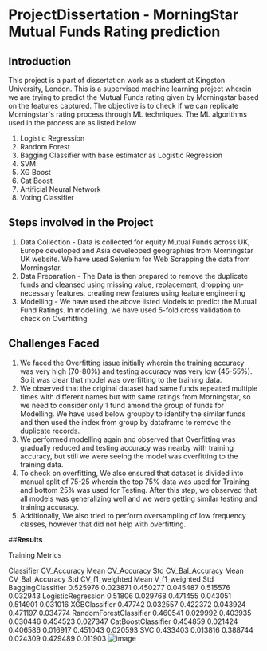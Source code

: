 # **ProjectDissertation - MorningStar Mutual Funds Rating prediction**

## **Introduction**
This project is a part of dissertation work as a student at Kingston University, London.
This is a supervised machine learning project wherein we are trying to predict the Mutual Funds rating given by Morningstar based on the features captured. The objective is to check if we can replicate Morningstar's rating process through ML techniques.
The ML algorithms used in the process are as listed below
1. Logistic Regression
2. Random Forest
3. Bagging Classifier with base estimator as Logistic Regression
4. SVM
5. XG Boost
6. Cat Boost
7. Artificial Neural Network
8. Voting Classifier

## **Steps involved in the Project**
1. Data Collection - Data is collected for equity Mutual Funds across UK, Europe developed and Asia develeoped geographies from Morningstar UK website. We have used Selenium for Web Scrapping the data from Morningstar.
2. Data Preparation - The Data is then prepared to remove the duplicate funds and cleansed using missing value, replacement, dropping un-necessary features, creating new features using feature engineering
3. Modelling - We have used the above listed Models to predict the Mutual Fund Ratings. In modelling, we have used 5-fold cross validation to check on Overfitting

## **Challenges Faced**

1. We faced the Overfitting issue initially wherein the training accuracy was very high (70-80%) and testing accuracy was very low (45-55%). So it was clear that model was overfitting to the training data.
2. We observed that the original dataset had same funds repeated multiple times with different names but with same ratings from Morningstar, so we need to consider only 1 fund amond the group of funds for Modelling. We have used below groupby to identify the similar funds and then used the index from group by dataframe to remove the duplicate records.
3. We performed modelling again and observed that Overfitting was gradually reduced and testing accuracy was nearby with training accuracy, but still we were seeing the model was overfitting to the training data.
4. To check on overfitting,  We also ensured that dataset is divided into manual split of 75-25 wherein the top 75% data was used for Training and bottom 25% was used for Testing. After this step, we observed that all models was generalizing well and we were getting similar testing and training accuracy.
5. Additionally, We also tried to perform oversampling of low frequency classes, however that did not help with overfitting.

##**Results**

Training Metrics 

Classifier	CV_Accuracy Mean	CV_Accuracy Std	CV_Bal_Accuracy Mean	CV_Bal_Accuracy Std	CV_f1_weighted Mean	V_f1_weighted Std
BaggingClassifier	0.525976	0.023871	0.450277	0.045487	0.515576	0.032943
LogisticRegression	0.51806	0.029768	0.471455	0.043051	0.514901	0.031016
XGBClassifier	0.47742	0.032557	0.422372	0.043924	0.471197	0.034774
RandomForestClassifier	0.460541	0.029992	0.403935	0.030446	0.454523	0.027347
CatBoostClassifier	0.454859	0.021424	0.406586	0.016917	0.451043	0.020593
SVC	0.433403	0.013816	0.388744	0.024309	0.429489	0.011903
![image](https://user-images.githubusercontent.com/34972681/143924587-ba80eac8-2732-44f0-b1f3-c71ef6650e9d.png)


